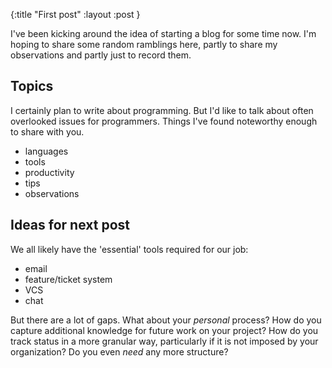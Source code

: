 {:title "First post"
 :layout :post
}

I've been kicking around the idea of starting a blog for some time now.
I'm hoping to share some random ramblings here, partly to share my
observations and partly just to record them.

## Topics

I certainly plan to write about programming. But I'd like to talk about often overlooked
issues for programmers. Things I've found noteworthy enough to share with you.

* languages
* tools
* productivity
* tips
* observations

## Ideas for next post

We all likely have the 'essential' tools required for our job:

* email
* feature/ticket system
* VCS
* chat

But there are a lot of gaps. What about your *personal* process?
How do you capture additional knowledge for future work on your project?
How do you track status in a more granular way, particularly if it is not
imposed by your organization? Do you even *need* any more structure?
